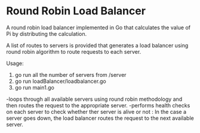 # Round Robin Load Balancer
A round robin load balancer implemented in Go that calculates the value of Pi by distributing the calculation.

A list of routes to servers is provided that generates a load balancer using round robin algorithm to route requests to each server.

Usage:
1. go run all the number of servers from /server
2. go run loadBalancer/loadbalancer.go
3. go run main1.go

-loops through all available servers using round robin methodology and then routes the request to the appropriate server.
-performs health checks on each server to check whether ther server is alive or not : In the case a server goes down, the load balancer routes the request to the next available server.
  

